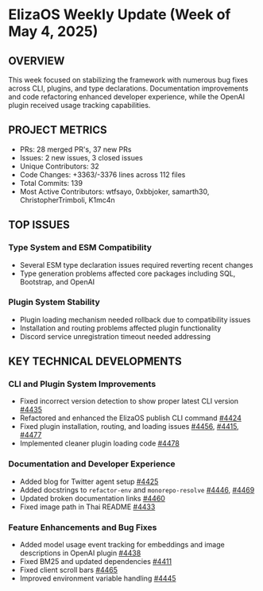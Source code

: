 # ElizaOS Weekly Update (Week of May 4, 2025)

## OVERVIEW
This week focused on stabilizing the framework with numerous bug fixes across CLI, plugins, and type declarations. Documentation improvements and code refactoring enhanced developer experience, while the OpenAI plugin received usage tracking capabilities.

## PROJECT METRICS
- PRs: 28 merged PR's, 37 new PRs
- Issues: 2 new issues, 3 closed issues
- Unique Contributors: 32
- Code Changes: +3363/-3376 lines across 112 files
- Total Commits: 139
- Most Active Contributors: wtfsayo, 0xbbjoker, samarth30, ChristopherTrimboli, K1mc4n

## TOP ISSUES

### Type System and ESM Compatibility
- Several ESM type declaration issues required reverting recent changes
- Type generation problems affected core packages including SQL, Bootstrap, and OpenAI

### Plugin System Stability
- Plugin loading mechanism needed rollback due to compatibility issues
- Installation and routing problems affected plugin functionality
- Discord service unregistration timeout needed addressing

## KEY TECHNICAL DEVELOPMENTS

### CLI and Plugin System Improvements
- Fixed incorrect version detection to show proper latest CLI version [#4435](https://github.com/elizaos/eliza/pull/4435)
- Refactored and enhanced the ElizaOS publish CLI command [#4424](https://github.com/elizaos/eliza/pull/4424)
- Fixed plugin installation, routing, and loading issues [#4456](https://github.com/elizaos/eliza/pull/4456), [#4415](https://github.com/elizaos/eliza/pull/4415), [#4477](https://github.com/elizaos/eliza/pull/4477)
- Implemented cleaner plugin loading code [#4478](https://github.com/elizaos/eliza/pull/4478)

### Documentation and Developer Experience
- Added blog for Twitter agent setup [#4425](https://github.com/elizaos/eliza/pull/4425)
- Added docstrings to `refactor-env` and `monorepo-resolve` [#4446](https://github.com/elizaos/eliza/pull/4446), [#4469](https://github.com/elizaos/eliza/pull/4469)
- Updated broken documentation links [#4460](https://github.com/elizaos/eliza/pull/4460)
- Fixed image path in Thai README [#4433](https://github.com/elizaos/eliza/pull/4433)

### Feature Enhancements and Bug Fixes
- Added model usage event tracking for embeddings and image descriptions in OpenAI plugin [#4438](https://github.com/elizaos/eliza/pull/4438)
- Fixed BM25 and updated dependencies [#4411](https://github.com/elizaos/eliza/pull/4411)
- Fixed client scroll bars [#4465](https://github.com/elizaos/eliza/pull/4465)
- Improved environment variable handling [#4445](https://github.com/elizaos/eliza/pull/4445)